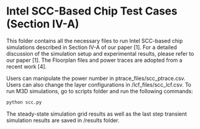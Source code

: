 # Intel SCC-Based Chip Test Cases (Section IV-A)
This folder contains all the necessary files to run Intel SCC-based chip simulations described in Section IV-A of our paper [1].
For a detailed discussion of the simulation setup and experimental results, please refer to our paper [1]. The Floorplan files and power traces are adopted from a recent work [4].

Users can manipulate the power number in ptrace_files/scc_ptrace.csv. 
Users can also change the layer configurations in /lcf_files/scc_lcf.csv.
To run M3D simulations, go to scripts folder and run the following commands:

```python
python scc.py
```

The steady-state simulation grid results as well as the last step transient simulation results are saved in /results folder.

